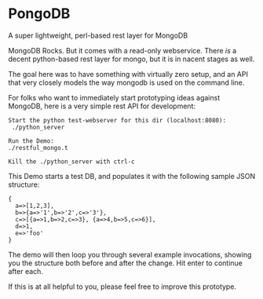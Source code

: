 PongoDB
=======

A super lightweight, perl-based rest layer for MongoDB

 MongoDB Rocks. But it comes with a read-only webservice.
 There *is* a decent python-based rest layer for mongo, but it is in nacent stages as well.
 
 The goal here was to have something with virtually zero setup, and an API that very closely models the way mongodb is used on the command line. 
 
 For folks who want to immediately start prototyping ideas against MongoDB,
 here is a very simple rest API for development:
 
    Start the python test-webserver for this dir (localhost:8080):
     ./python_server

    Run the Demo:
    ./restful_mongo.t

    Kill the ./python_server with ctrl-c

This Demo starts a test DB, and populates it with 
the following sample JSON structure:

    {
      a=>[1,2,3],
      b=>{a=>'1',b=>'2',c=>'3'},
      c=>[{a=>1,b=>2,c=>3}, {a=>4,b=>5,c=>6}],
      d=>1,
      e=>'foo'
    }

The demo will then loop you through several example
invocations, showing you the structure both before
and after the change. Hit enter to continue after each.

If this is at all helpful to you, please feel free to improve this prototype.
